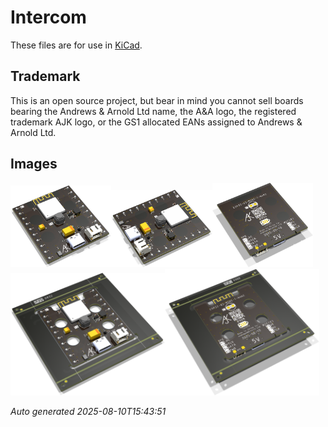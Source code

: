 # Intercom

These files are for use in [KiCad](https://www.kicad.org).

## Trademark

This is an open source project, but bear in mind you cannot sell boards bearing the Andrews & Arnold Ltd name, the A&A logo, the registered trademark AJK logo, or the GS1 allocated EANs assigned to Andrews & Arnold Ltd.

## Images

<img src='Intercom.png' width=32%><img src='Intercom-90.png' width=32%><img src='Intercom-bottom.png' width=32%>
<img src='Intercom-panel.png' width=49%><img src='Intercom-panel-bottom.png' width=49%>

*Auto generated 2025-08-10T15:43:51*
